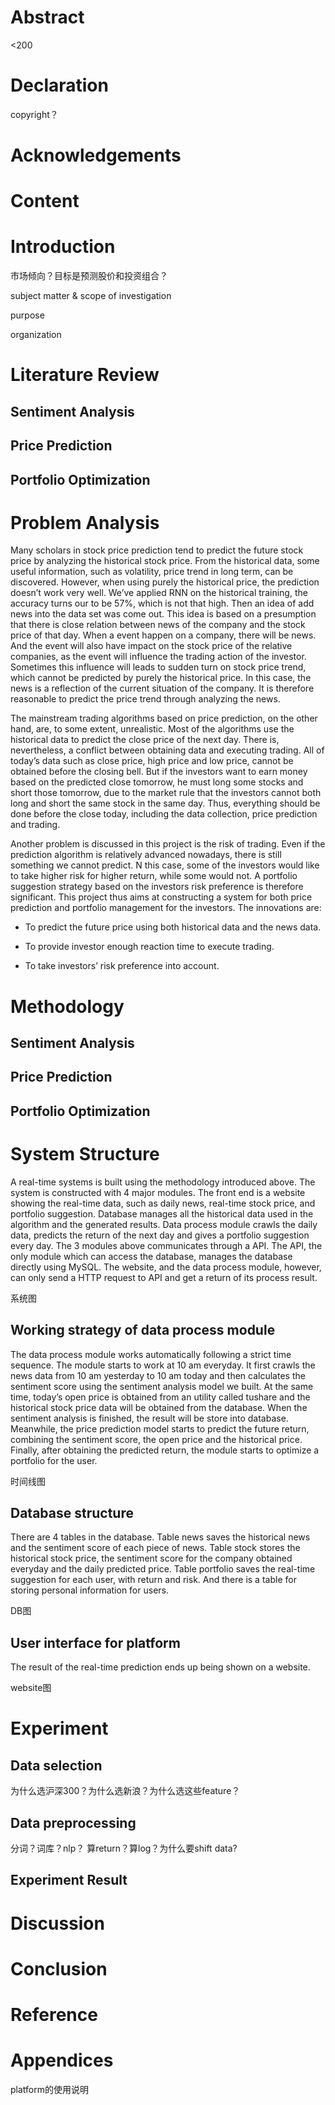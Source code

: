 <h1>Abstract</h1>
<200
<h1>Declaration</h1>
copyright？

<h1>Acknowledgements</h1>
<h1>Content</h1>
<h1>Introduction</h1>
市场倾向？目标是预测股价和投资组合？

subject matter & scope of investigation

purpose

organization

<h1>Literature Review</h1>
<h2>Sentiment Analysis</h2>
<h2>Price Prediction</h2>
<h2>Portfolio Optimization</h2>
<h1>Problem Analysis</h1>
Many scholars in stock price prediction tend to predict the future stock price by analyzing the historical stock price. From the historical data, some useful information, such as volatility, price trend in long term, can be discovered. However, when using purely the historical price, the prediction doesn’t work very well. We’ve applied RNN on the historical training, the accuracy turns our to be 57%, which is not that high. Then an idea of add news into the data set was come out. This idea is based on a presumption that there is close relation between news of the company and the stock price of that day. When a event happen on a company, there will be news. And the event will also have impact on the stock price of the relative companies, as the event will influence the trading action of the investor. Sometimes this influence will leads to sudden turn on stock price trend, which cannot be predicted by purely the historical price. In this case, the news is a reflection of the current situation of the company. It is therefore reasonable to predict the price trend through analyzing the news.

The mainstream trading algorithms based on price prediction, on the other hand, are, to some extent, unrealistic. Most of the algorithms use the historical data to predict the close price of the next day. There is, nevertheless, a conflict between obtaining data and executing trading. All of today’s data such as close price, high price and low price, cannot be obtained before the closing bell. But if the investors want to earn money based on the predicted close tomorrow, he must long some stocks and short those tomorrow, due to the market rule that the investors cannot both long and short the same stock in the same day. Thus, everything should be done before the close today, including the data collection, price prediction and trading.

Another problem is discussed in this project is the risk of trading. Even if the prediction algorithm is relatively advanced nowadays, there is still something we cannot predict. N this case, some of the investors would like to take higher risk for higher return, while some would not. A portfolio suggestion strategy based on the investors risk preference is therefore significant. 
This project thus aims at constructing a system for both price prediction and portfolio management for the investors. The innovations are:

* To predict the future price using both historical data and the news data.

* To provide investor enough reaction time to execute trading.

* To take investors’ risk preference into account.

<h1>Methodology</h1>
<h2>Sentiment Analysis</h2>
<h2>Price Prediction</h2>
<h2>Portfolio Optimization</h2>
<h1>System Structure</h1>
A real-time systems is built using the methodology introduced above. The system is constructed with 4 major modules. The front end is a website showing the real-time data, such as daily news, real-time stock price, and portfolio suggestion. Database manages all the historical data used in the algorithm and the generated results. Data process module crawls the daily data, predicts the return of the next day and gives a portfolio suggestion every day. The 3 modules above communicates through a API. The API, the only module which can access the database, manages the database directly using MySQL. The website, and the data process module, however, can only send a HTTP request to API and get a return of its process result.

系统图

<h2>Working strategy of data process module</h2>
The data process module works automatically following a strict time sequence. The module starts to work at 10 am everyday. It first crawls the news data from 10 am yesterday to 10 am today and then calculates the sentiment score using the sentiment analysis model we built. At the same time, today’s open price is obtained from an utility called tushare and the historical stock price data will be obtained from the database. When the sentiment analysis is finished, the result will be store into database. Meanwhile, the price prediction model starts to predict the future return, combining the sentiment score, the open price and the historical price. Finally, after obtaining the predicted return, the module starts to optimize a portfolio for the user.

时间线图

<h2>Database structure</h2>
There are 4 tables in the database. Table news saves the historical news and the sentiment score of each piece of news. Table stock stores the historical stock price, the sentiment score for the company obtained everyday and the daily predicted price. Table portfolio saves the real-time suggestion for each user, with return and risk. And there is a table for storing personal information for users.

DB图

<h2>User interface for platform</h2>
The result of the real-time prediction ends up being shown on a website. 

website图

<h1>Experiment</h1>
<h2>Data selection</h2>
为什么选沪深300？为什么选新浪？为什么选这些feature？

<h2>Data preprocessing</h2>
分词？词库？nlp？  
算return？算log？为什么要shift data?

<h2>Experiment Result</h2>

<h1>Discussion</h1>
<h1>Conclusion</h1>
<h1>Reference</h1>
<h1>Appendices</h1>
platform的使用说明
